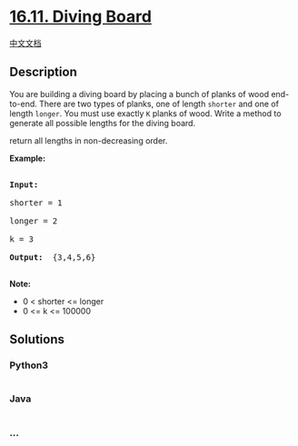 # [16.11. Diving Board](https://leetcode-cn.com/problems/diving-board-lcci)

[中文文档](/lcci/16.11.Diving%20Board/README.md)

## Description
<p>You are building a diving board by placing a bunch of planks of wood end-to-end. There are two types of planks, one of length <code>shorter</code> and one of length <code>longer</code>. You must use exactly <code>K</code> planks of wood. Write a method to generate all possible lengths for the diving board.</p>



<p>return all lengths in non-decreasing order.</p>



<p><strong>Example: </strong></p>



<pre>

<strong>Input: </strong>

shorter = 1

longer = 2

k = 3

<strong>Output: </strong> {3,4,5,6}

</pre>



<p><strong>Note: </strong></p>



<ul>
	<li>0 &lt; shorter &lt;= longer</li>
	<li>0 &lt;= k &lt;= 100000</li>
</ul>




## Solutions


### Python3

```python

```

### Java

```java

```

### ...
```

```
